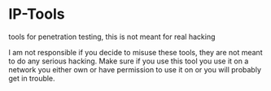 # IP-Tools
tools for penetration testing, this is not meant for real hacking 

I am not responsible if you decide to misuse these tools, they are not meant to do any serious hacking.
Make sure if you use this tool you use it on a network you either own or have permission to use it on or you will probably get in trouble.
